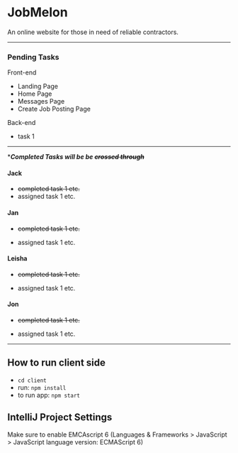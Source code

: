 # JobMelon
An online website for those in need of reliable contractors.

---

### Pending Tasks
Front-end
- Landing Page
- Home Page
- Messages Page
- Create Job Posting Page

Back-end

- task 1
--- 

 *__*Completed Tasks will be be ~~crossed through~~*__

#### Jack
* ~~completed task 1 etc.~~
* assigned task 1 etc.

#### Jan
* ~~completed task 1 etc.~~

* assigned task 1 etc.
#### Leisha
* ~~completed task 1 etc.~~

* assigned task 1 etc.
#### Jon
* ~~completed task 1 etc.~~

* assigned task 1 etc.

***

## How to run client side
* `cd client`
* run: `npm install`
* to run app: `npm start`

## IntelliJ Project Settings
Make sure to enable EMCAscript 6 
(Languages & Frameworks > JavaScript > JavaScript language version: ECMAScript 6)
